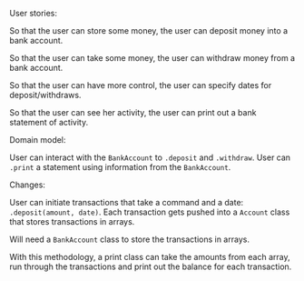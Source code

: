 User stories:

So that the user can store some money,
the user can deposit money into a bank account.

So that the user can take some money,
the user can withdraw money from a bank account.

So that the user can have more control,
the user can specify dates for deposit/withdraws.

So that the user can see her activity,
the user can print out a bank statement of activity.

Domain model:

User can interact with the `BankAccount` to `.deposit` and `.withdraw`. User can `.print` a statement using information from the `BankAccount`.

Changes:

User can initiate transactions that take a command and a date: `.deposit(amount, date)`. Each transaction gets pushed into a `Account` class that stores transactions in arrays.

Will need a `BankAccount` class to store the transactions in arrays.

With this methodology, a print class can take the amounts from each array, run through the transactions and print out the balance for each transaction.
